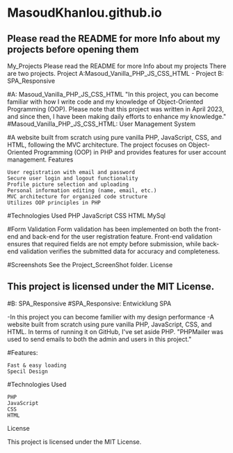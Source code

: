 # MasoudKhanlou.github.io
Please read the README for more Info about my projects before opening them
---------------------------------------------------------------------------------------------------------------------------------------------------------------
My_Projects
Please read the README for more Info about my projects There are two projects. Project A:Masoud_Vanilla_PHP_JS_CSS_HTML - Project B: SPA_Responsive

#A: Masoud_Vanilla_PHP_JS_CSS_HTML
"In this project, you can become familiar with how I write code and my knowledge of Object-Oriented Programming (OOP). Please note that this project was written in April 2023, and since then, I have been making daily efforts to enhance my knowledge."
#Masoud_Vanilla_PHP_JS_CSS_HTML: User Management System

#A website built from scratch using pure vanilla PHP, JavaScript, CSS, and HTML, following the MVC architecture. The project focuses on Object-Oriented Programming (OOP) in PHP and provides features for user account management.
Features

    User registration with email and password
    Secure user login and logout functionality
    Profile picture selection and uploading
    Personal information editing (name, email, etc.)
    MVC architecture for organized code structure
    Utilizes OOP principles in PHP

#Technologies Used
    PHP
    JavaScript
    CSS
    HTML
    MySql

#Form Validation
Form validation has been implemented on both the front-end and back-end for the user registration feature. Front-end validation ensures that required fields are not empty before submission, while back-end validation verifies the submitted data for accuracy and completeness.

#Screenshots
See the Project_ScreenShot folder.
License

This project is licensed under the MIT License.
-------------------------------------------------------------------------------------------------------------------------------------------------------------------------------------------------------------------------------------------------------
#B: SPA_Responsive
#SPA_Responsive: Entwicklung SPA

-In this project you can become familier with my design performance
-A website built from scratch using pure vanilla PHP, JavaScript, CSS, and HTML.
 In terms of running it on GitHub, I've set aside PHP.
 "PHPMailer was used to send emails to both the admin and users in this project."

#Features:

    Fast & easy loading
    Specil Design
 
#Technologies Used

    PHP
    JavaScript
    CSS
    HTML

License

This project is licensed under the MIT License.
